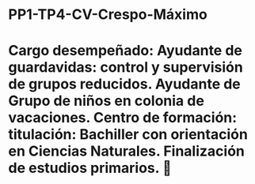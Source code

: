 # PP1-TP4-CV-Crespo-Máximo
<!DOCTYPE html> 
<html>
  <head> 
 <title> experiencia laboral </title>
<h1> Cargo desempeñado: Ayudante de guardavidas: control y supervisión de grupos reducidos.
  Ayudante de Grupo de niños en colonia de vacaciones.
  Centro de formación: titulación: Bachiller con orientación en Ciencias Naturales.
  Finalización de estudios primarios. 
  <css> 📗 </css> </h1>
</head>
</html>
